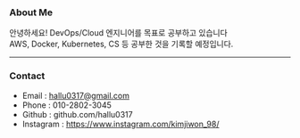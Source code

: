 ### About Me

안녕하세요! DevOps/Cloud 엔지니어를 목표로 공부하고 있습니다  
AWS, Docker, Kubernetes, CS 등 공부한 것을 기록할 예정입니다.

---

### Contact

- Email : hallu0317@gmail.com
- Phone : 010-2802-3045
- Github : github.com/hallu0317
- Instagram : https://www.instagram.com/kimjiwon_98/
